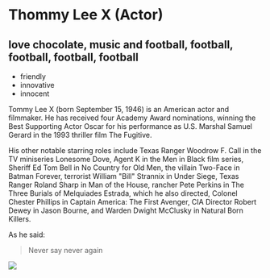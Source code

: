 # Thommy Lee X (Actor)

## love chocolate, music and football, football, football, football, football

* friendly
* innovative
* innocent

Tommy Lee X (born September 15, 1946) is an American actor and filmmaker. He has received four 
Academy Award nominations, winning the Best Supporting Actor Oscar for his performance as U.S. Marshal 
Samuel Gerard in the 1993 thriller film The Fugitive.

His other notable starring roles include Texas Ranger Woodrow F. Call in the TV miniseries 
Lonesome Dove, Agent K in the Men in Black film series, Sheriff Ed Tom Bell in No Country for Old 
Men, the villain Two-Face in Batman Forever, terrorist William "Bill" Strannix in Under Siege, 
Texas Ranger Roland Sharp in Man of the House, rancher Pete Perkins in The Three Burials of 
Melquiades Estrada, which he also directed, Colonel Chester Phillips in Captain America: 
The First Avenger, CIA Director Robert Dewey in Jason Bourne, and Warden Dwight McClusky in 
Natural Born Killers. 

As he said:
> Never say never again

<img src="http://myeducationpath.com/images/vendorlogo/20_big.jpg"/>

